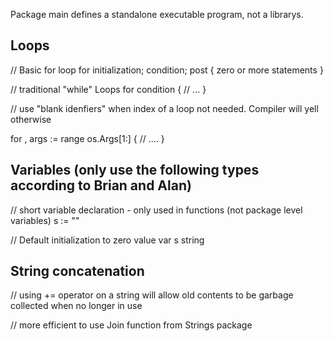 Package main defines a standalone executable program, not a librarys.

## Loops

// Basic for loop
for initialization; condition; post {
        zero or more statements
}

// traditional "while" Loops
for condition {
        // ...
}

// use "blank idenfiers" when index of a loop not needed. Compiler will yell otherwise

for <underscore>, args := range os.Args[1:] {
        // ....
}

## Variables (only use the following types according to Brian and Alan)
// short variable declaration - only used in functions (not package level variables)
s := ""

// Default initialization to zero value
var s string

## String concatenation
// using += operator on a string will allow old contents to be garbage collected when no longer in use

// more efficient to use Join function from Strings package
